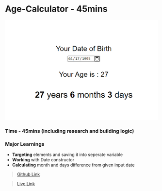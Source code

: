 # Age-Calculator - 45mins

![Final Screenshort](./Image/Final.png)


### Time - 45mins (including research and building logic)

### Major Learnings

- **Targeting** elements and saving it into seperate variable
- **Working** with Date constructor
- **Calculating** month and days difference from given input date 

> [Github Link](https://github.com/abhishek7329sharma/Age-Calculator)

> [Live Link](https://timely-dolphin-e65dc5.netlify.app)